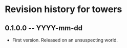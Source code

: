 # Revision history for towers

## 0.1.0.0 -- YYYY-mm-dd

* First version. Released on an unsuspecting world.
